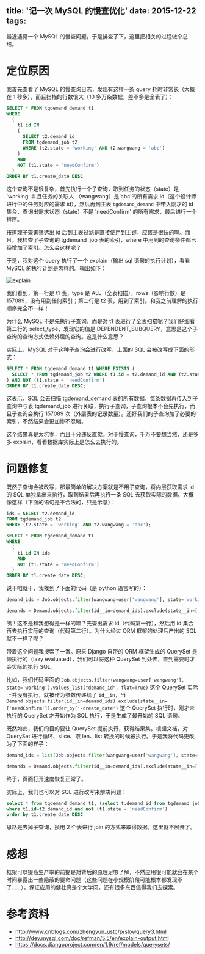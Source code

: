 title: '记一次 MySQL 的慢查优化'
date: 2015-12-22
tags:
---

最近遇见一个 MySQL 的慢查问题，于是排查了下，这里把相关的过程做个总结。

# 定位原因

我首先查看了 MySQL 的慢查询日志，发现有这样一条 query 耗时非常长（大概在 1 秒多），而且扫描的行数很大（10 多万条数据，差不多是全表了）：

```sql
SELECT * FROM tgdemand_demand t1
WHERE
  (
    t1.id IN
    (
      SELECT t2.demand_id
      FROM tgdemand_job t2
      WHERE (t2.state = 'working' AND t2.wangwang = 'abc')
    )
    AND
    NOT (t1.state = 'needConfirm')
  )
ORDER BY t1.create_date DESC
```

这个查询不是很复杂，首先执行一个子查询，取到任务的状态（state）是 'working' 并且任务的关联人 （wangwang）是'abc'的所有需求 id（这个设计师进行中的任务对应的需求 id），然后再到主表 `tgdemand_demand` 中带入刚才的 id 集合，查询出需求状态（state）不是 'needConfirm' 的所有需求，最后进行一个排序。

按道理子查询筛选出 id 后到主表过滤是直接使用到主键，应该是很快的啊。而且，我检查了子查询的 tgdemand_job 表的索引，where 中用到的查询条件都已经增加了索引。怎么会这样呢？

于是，我对这个 query 执行了一个 explain（输出 sql 语句的执行计划），看看 MySQL 的执行计划是怎样的。输出如下：

![explain](http://img3.tbcdn.cn/L1/461/1/abe7cdbdc386916a4b5ab220b628bcff871d52d0.png)

我们看到，第一行是 t1 表，type 是 ALL（全表扫描），rows（影响行数）是 157089，没有用到任何索引；第二行是 t2 表，用到了索引。和我之前理解的执行顺序完全不一样！

为什么 MySQL 不是先执行子查询，而是对 t1 表进行了全表扫描呢？我们仔细看第二行的 select_type，发现它的值是 DEPENDENT_SUBQUERY，意思是这个子查询的查询方式依赖外层的查询。这是什么意思？

实际上，MySQL 对于这种子查询会进行改写，上面的 SQL 会被改写成下面的形式：

```sql
SELECT * FROM tgdemand_demand t1 WHERE EXISTS (
  SELECT * FROM tgdemand_job t2 WHERE t1.id = t2.demand_id AND (t2.state = 'working' AND t2.wangwang = 'abc')
) AND NOT (t1.state = 'needConfirm')
ORDER BY t1.create_date DESC;
```

这表示，SQL 会去扫描 tgdemand_demand 表的所有数据，每条数据再传入到子查询中与表 tgdemand_job 进行关联，执行子查询，子查询根本不会先执行，而且子查询会执行 157089 次（外层表的记录数量）。还好我们的子查询加了必要的索引，不然结果会更加惨不忍睹。

这个结果真是太坑爹，而且十分违反直觉。对于慢查询，千万不要想当然，还是多多 explain，看看数据库实际上是怎么去执行的。

# 问题修复

既然子查询会被改写，那最简单的解决方案就是不用子查询，将内层获取需求 id 的 SQL 单独拿出来执行，取到结果后再执行一条 SQL 去获取实际的数据。大概像这样（下面的语句是不合法的，只是示意）：

```sql
ids = SELECT t2.demand_id
FROM tgdemand_job t2
WHERE (t2.state = 'working' AND t2.wangwang = 'abc');

SELECT * FROM tgdemand_demand t1
WHERE
  (
    t1.id IN ids
    AND
    NOT (t1.state = 'needConfirm')
  )
ORDER BY t1.create_date DESC;
```

说干咱就干，我找到了下面的代码（是 python 语言写的）：

```python
demand_ids = Job.objects.filter(wangwang=user['wangwang'], state='working').values_list("demand_id", flat=True)

demands = Demand.objects.filter(id__in=demand_ids).exclude(state__in=['needConfirm']).order_by('-create_date')
```

咦！这不是和我想得是一样的嘛？先查出需求 id（代码第一行），然后用 id 集合再去执行实际的查询（代码第二行）。为什么经过 ORM 框架的处理后产出的 SQL 就不一样了呢？

带着这个问题我搜索了一番。原来 Django 自带的 ORM 框架生成的 QuerySet 是懒执行的（lazy evaluated），我们可以将这种 QuerySet 到处传，直到需要时才会实际的执行 SQL。

比如，我们代码里面的 `Job.objects.filter(wangwang=user['wangwang'], state='working').values_list("demand_id", flat=True)` 这个 QuerySet 实际上并没有执行，就被作为参数传递给了 `id__in`，当  `Demand.objects.filter(id__in=demand_ids).exclude(state__in=['needConfirm']).order_by('-create_date')` 这个 QuerySet 执行时，刚才未执行的 QuerySet 才开始作为 SQL 执行，于是生成了最开始的 SQL 语句。

既然如此，我们的目的要让 QuerySet 提前执行，获得结果集。根据文档，对 QuerySet 进行循环、slice、取 len、list 转换的时候被执行。于是我将代码更改为了下面的样子：

```python
demand_ids = list(Job.objects.filter(wangwang=user['wangwang'], state='working').values_list("demand_id", flat=True))

demands = Demand.objects.filter(id__in=demand_ids).exclude(state__in=['needConfirm']).order_by('-create_date')
```

终于，页面打开速度恢复正常了。

实际上，我们也可以对 SQL 进行改写来解决问题：

```sql
select * from tgdemand_demand t1, (select t.demand_id from tgdemand_job t where t.state = 'working' and t.wangwang = 'abc') t2
where t1.id=t2.demand_id and not (t1.state = 'needConfirm')
order by t1.create_date DESC
```

思路是去掉子查询，换用 2 个表进行 join 的方式来取得数据。这里就不展开了。

# 感想

框架可以提高生产率的前提是对背后的原理足够了解，不然应用很可能就会在某个时间暴露出一些隐蔽的要命问题（这些问题在小规模阶段可能根本都发现不了......）。保证应用的健壮真是个大学问，还有很多东西值得我们去探索。

# 参考资料
  - http://www.cnblogs.com/zhengyun_ustc/p/slowquery3.html
  - http://dev.mysql.com/doc/refman/5.5/en/explain-output.html
  - https://docs.djangoproject.com/en/1.9/ref/models/querysets/